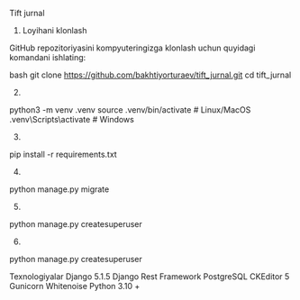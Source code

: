 Tift jurnal

1. Loyihani klonlash

GitHub repozitoriyasini kompyuteringizga klonlash uchun quyidagi komandani ishlating:

bash
git clone https://github.com/bakhtiyorturaev/tift_jurnal.git
cd tift_jurnal

2. 
python3 -m venv .venv
source .venv/bin/activate  # Linux/MacOS
.venv\Scripts\activate     # Windows

3.
pip install -r requirements.txt

4.
python manage.py migrate

5.
python manage.py createsuperuser

6.
python manage.py createsuperuser

Texnologiyalar
Django 5.1.5
Django Rest Framework
PostgreSQL
CKEditor 5
Gunicorn
Whitenoise
Python 3.10 +
